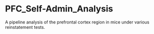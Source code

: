 # PFC_Self-Admin_Analysis
A pipeline analysis of the prefrontal cortex region in mice under various reinstatement tests.
